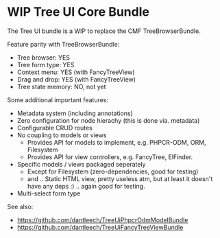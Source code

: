 # WIP Tree UI Core Bundle

The Tree UI bundle is a WIP to replace the CMF TreeBrowserBundle.

Feature parity with TreeBrowserBundle:

- Tree browser: YES
- Tree form type: YES
- Context menu: YES (with FancyTreeView)
- Drag and drop: YES (with FancyTreeView)
- Tree state memory: NO, not yet

Some additional important features:

- Metadata system (including annotations)
- Zero configuration for node hierachy (this is done via. metadata)
- Configurable CRUD routes
- No coupling to models or views
  - Provides API for models to implement, e.g. PHPCR-ODM, ORM, Filesystem
  - Provides API for view controllers, e.g. FancyTree, ElFinder.
- Specific models / views packaged seperately
  - Except for Filesystem (zero-dependencies, good for testing)
  - and .. Static HTML view, pretty useless atm, but at least it doesn't have
    any deps :) .. again good for testing.
- Multi-select form type

See also:

- https://github.com/dantleech/TreeUiPhpcrOdmModelBundle
- https://github.com/dantleech/TreeUiFancyTreeViewBundle
